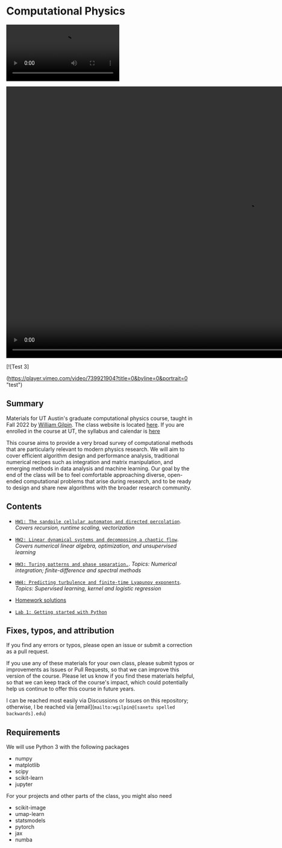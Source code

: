 # Computational Physics

<!-- <img src="resources/overview.gif" alt="Overview of Methods in Course" width="100%"/> -->

<!-- <iframe src="https://player.vimeo.com/video/739921904?title=0&byline=0&portrait=0" width="100%" height="400" frameborder="0" webkitallowfullscreen mozallowfullscreen allowfullscreen></iframe>
 -->

<!-- https://user-images.githubusercontent.com/8154246/184846814-5b5c80e1-34f9-4063-9b26-36b2a0369827.mov -->


<!-- <img src="https://user-images.githubusercontent.com/8154246/184846814-5b5c80e1-34f9-4063-9b26-36b2a0369827.mov" alt="Overview of Methods in Course" width="100%"/> -->

![Game of Life training stages](https://user-images.githubusercontent.com/8154246/184846814-5b5c80e1-34f9-4063-9b26-36b2a0369827.mov)


<video width="1280" height="720" controls autoplay muted loop playsinline>
<source src="https://user-images.githubusercontent.com/8154246/184846814-5b5c80e1-34f9-4063-9b26-36b2a0369827.mov" type="video/mov">
 Your browser does not support the video tag.
</video>

[![Test 3] 
<!-- (https://i.ytimg.com/vi/Hc79sDi3f0U/maxresdefault.jpg)] // Thumbnail -->
(https://player.vimeo.com/video/739921904?title=0&byline=0&portrait=0 "test") 



## Summary

Materials for UT Austin's graduate computational physics course, taught in Fall 2022 by [William Gilpin](http://www.wgilpin.com/?utm_source=en_us_bhg226180pc). The class website is located [here](https://www.wgilpin.com/cphy/?utm_source=en_us_bh224180tg). If you are enrolled in the course at UT, the syllabus and calendar is [here](https://docs.google.com/document/d/1URJmdpTVG8E2bLLu5xAHctICb6krbZ0fC0hO2i2xEXY/edit?usp=sharing)

This course aims to provide a very broad survey of computational methods that are particularly relevant to modern physics research. We will aim to cover efficient algorithm design and performance analysis, traditional numerical recipes such as integration and matrix manipulation, and emerging methods in data analysis and machine learning. Our goal by the end of the class will be to feel comfortable approaching diverse, open-ended computational problems that arise during research, and to be ready to design and share new algorithms with the broader research community.

## Contents

+ [`HW1: The sandpile cellular automaton and directed percolation`](https://github.com/williamgilpin/cphy/blob/main/hw/cellular_automata_complexity.ipynb). *Covers recursion, runtime scaling, vectorization*
+ [`HW2: Linear dynamical systems and decomposing a chaotic flow`](https://github.com/williamgilpin/cphy/blob/main/hw/matrices_unsupervised_learning.ipynb). *Covers numerical linear algebra, optimization, and unsupervised learning*
+ [`HW3: Turing patterns and phase separation.`](https://github.com/williamgilpin/cphy/blob/main/hw/pde_turing.ipynb). *Topics: Numerical integration; finite-difference and spectral methods*
+ [`HW4: Predicting turbulence and finite-time Lyapunov exponents`](https://github.com/williamgilpin/cphy/blob/main/hw/forecasting_regression_supervised.ipynb). *Topics: Supervised learning, kernel and logistic regression*

+ [Homework solutions](hw/solutions/)
+ [`Lab 1: Getting started with Python`](labs/getting_started_with_python.md)

<!-- + [`lab1`](https://github.com/williamgilpin/cphy/blob/main//lab2/lab1.ipynb)x -->


## Fixes, typos, and attribution

If you find any errors or typos, please open an issue or submit a correction as a pull request.

If you use any of these materials for your own class, please submit typos or improvements as Issues or Pull Requests, so that we can improve this version of the course. Please let us know if you find these materials helpful, so that we can keep track of the course's impact, which could  potentially help us continue to offer this course in future years.

I can be reached most easily via Discussions or Issues on this repository; otherwise, I be reached via [email](`mailto:wgilpin@[saxetu spelled backwards].edu`)


## Requirements

We will use Python 3 with the following packages

+ numpy
+ matplotlib
+ scipy
+ scikit-learn
+ jupyter

For your projects and other parts of the class, you might also need

+ scikit-image
+ umap-learn
+ statsmodels
+ pytorch
+ jax
+ numba



<!-- Google tag (gtag.js) -->
<script async src="https://www.googletagmanager.com/gtag/js?id=G-37RSFCXBQY"></script>
<script>
  window.dataLayer = window.dataLayer || [];
  function gtag(){dataLayer.push(arguments);}
  gtag('js', new Date());

  gtag('config', 'G-37RSFCXBQY');
</script>



